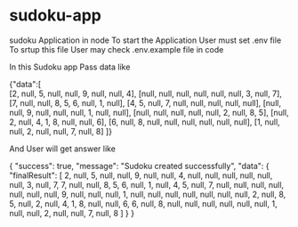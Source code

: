 # sudoku-app
sudoku Application in node
To start the Application User must set .env file 
To srtup this file User may check .env.example file in code

In this Sudoku app Pass data like

{"data":[  
      [2, null, 5, null, null, 9, null, null, 4],
      [null, null, null, null, null, null, 3, null, 7],
      [7, null, null, 8, 5, 6, null, 1, null],
      [4, 5, null, 7, null, null, null, null, null],
      [null, null, 9, null, null, null, 1, null, null],
      [null, null, null, null, null, 2, null, 8, 5],
      [null, 2, null, 4, 1, 8, null, null, 6],
      [6, null, 8, null, null, null, null, null, null],
      [1, null, null, 2, null, null, 7, null, 8]
    ]}

And User will get answer like

{
    "success": true,
    "message": "Sudoku created successfully",
    "data": {
        "finalResult": [
            2,
            null,
            5,
            null,
            null,
            9,
            null,
            null,
            4,
            null,
            null,
            null,
            null,
            null,
            null,
            3,
            null,
            7,
            7,
            null,
            null,
            8,
            5,
            6,
            null,
            1,
            null,
            4,
            5,
            null,
            7,
            null,
            null,
            null,
            null,
            null,
            null,
            null,
            9,
            null,
            null,
            null,
            1,
            null,
            null,
            null,
            null,
            null,
            null,
            null,
            2,
            null,
            8,
            5,
            null,
            2,
            null,
            4,
            1,
            8,
            null,
            null,
            6,
            6,
            null,
            8,
            null,
            null,
            null,
            null,
            null,
            null,
            1,
            null,
            null,
            2,
            null,
            null,
            7,
            null,
            8
        ]
    }
}
